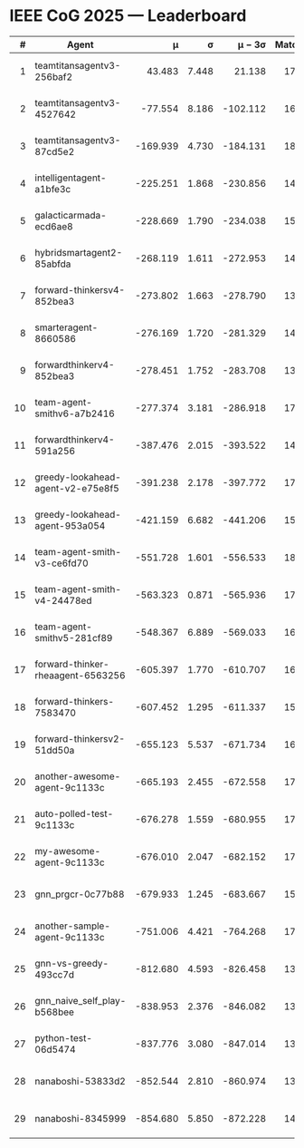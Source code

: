 # IEEE CoG 2025 — Leaderboard

| # | Agent | μ | σ | μ − 3σ | Matches | Updated |
|---:|---|---:|---:|---:|---:|---|
| 1 | teamtitansagentv3-256baf2 | 43.483 | 7.448 | 21.138 | 17256 | 2025-08-24 00:08 |
| 2 | teamtitansagentv3-4527642 | -77.554 | 8.186 | -102.112 | 16790 | 2025-08-24 00:08 |
| 3 | teamtitansagentv3-87cd5e2 | -169.939 | 4.730 | -184.131 | 18006 | 2025-08-24 00:08 |
| 4 | intelligentagent-a1bfe3c | -225.251 | 1.868 | -230.856 | 14440 | 2025-08-24 00:08 |
| 5 | galacticarmada-ecd6ae8 | -228.669 | 1.790 | -234.038 | 15880 | 2025-08-24 00:08 |
| 6 | hybridsmartagent2-85abfda | -268.119 | 1.611 | -272.953 | 14526 | 2025-08-24 00:08 |
| 7 | forward-thinkersv4-852bea3 | -273.802 | 1.663 | -278.790 | 13769 | 2025-08-24 00:08 |
| 8 | smarteragent-8660586 | -276.169 | 1.720 | -281.329 | 14438 | 2025-08-24 00:08 |
| 9 | forwardthinkerv4-852bea3 | -278.451 | 1.752 | -283.708 | 13909 | 2025-08-24 00:08 |
| 10 | team-agent-smithv6-a7b2416 | -277.374 | 3.181 | -286.918 | 17080 | 2025-08-24 00:08 |
| 11 | forwardthinkerv4-591a256 | -387.476 | 2.015 | -393.522 | 14142 | 2025-08-24 00:08 |
| 12 | greedy-lookahead-agent-v2-e75e8f5 | -391.238 | 2.178 | -397.772 | 17170 | 2025-08-24 00:08 |
| 13 | greedy-lookahead-agent-953a054 | -421.159 | 6.682 | -441.206 | 15930 | 2025-08-24 00:08 |
| 14 | team-agent-smith-v3-ce6fd70 | -551.728 | 1.601 | -556.533 | 18142 | 2025-08-24 00:08 |
| 15 | team-agent-smith-v4-24478ed | -563.323 | 0.871 | -565.936 | 17482 | 2025-08-24 00:08 |
| 16 | team-agent-smithv5-281cf89 | -548.367 | 6.889 | -569.033 | 16780 | 2025-08-24 00:08 |
| 17 | forward-thinker-rheaagent-6563256 | -605.397 | 1.770 | -610.707 | 16248 | 2025-08-24 00:08 |
| 18 | forward-thinkers-7583470 | -607.452 | 1.295 | -611.337 | 15800 | 2025-08-24 00:08 |
| 19 | forward-thinkersv2-51dd50a | -655.123 | 5.537 | -671.734 | 16428 | 2025-08-24 00:08 |
| 20 | another-awesome-agent-9c1133c | -665.193 | 2.455 | -672.558 | 17940 | 2025-08-24 00:08 |
| 21 | auto-polled-test-9c1133c | -676.278 | 1.559 | -680.955 | 17740 | 2025-08-24 00:08 |
| 22 | my-awesome-agent-9c1133c | -676.010 | 2.047 | -682.152 | 17040 | 2025-08-24 00:08 |
| 23 | gnn_prgcr-0c77b88 | -679.933 | 1.245 | -683.667 | 15280 | 2025-08-24 00:08 |
| 24 | another-sample-agent-9c1133c | -751.006 | 4.421 | -764.268 | 17120 | 2025-08-24 00:08 |
| 25 | gnn-vs-greedy-493cc7d | -812.680 | 4.593 | -826.458 | 13680 | 2025-08-24 00:08 |
| 26 | gnn_naive_self_play-b568bee | -838.953 | 2.376 | -846.082 | 13560 | 2025-08-24 00:08 |
| 27 | python-test-06d5474 | -837.776 | 3.080 | -847.014 | 13750 | 2025-08-24 00:08 |
| 28 | nanaboshi-53833d2 | -852.544 | 2.810 | -860.974 | 13200 | 2025-08-24 00:08 |
| 29 | nanaboshi-8345999 | -854.680 | 5.850 | -872.228 | 14230 | 2025-08-24 00:08 |
